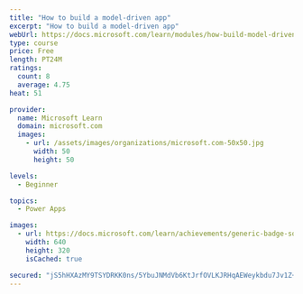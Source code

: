 ```yaml
---
title: "How to build a model-driven app"
excerpt: "How to build a model-driven app"
webUrl: https://docs.microsoft.com/learn/modules/how-build-model-driven-app/
type: course
price: Free
length: PT24M
ratings:
  count: 8
  average: 4.75
heat: 51

provider:
  name: Microsoft Learn
  domain: microsoft.com
  images:
    - url: /assets/images/organizations/microsoft.com-50x50.jpg
      width: 50
      height: 50

levels:
  - Beginner

topics:
  - Power Apps

images:
  - url: https://docs.microsoft.com/learn/achievements/generic-badge-social.png
    width: 640
    height: 320
    isCached: true

secured: "jS5hHXAzMY9TSYDRKK0ns/5YbuJNMdVb6KtJrfOVLKJRHqAEWeykbdu7Jv1Z+2NNmwa0u3QEvWGi3mjeKHvrR1SbmhpMKxibQe9BjO3njJt606li5VnqimvixDkaJpi6knrjBrzVMi1184hIkQvKFL2VpQ8dz4ALeIzfjKOWxl5ksQITpNia9i+hhrFE6F/BrovLaFbjJ631kpp20DK16+WsHyXWmQMepcTuhEz9NC0cfGPMZStBMqTs7YAzcw8CpoXLpxTIDUl+b8dxPsWdNz1/w0aYI/A8kkqNzimK9ngcDH5+qOiIvIoz12DL9X4QXM3nN9afHW4FWOZE2Ruk4cPv8AEwxrP+vDwiSlNjUttqB/LSlgtw/JDDgUYoRtPY2xMrpQs7Y04k2b6wDobBk9848l55JYbQjUP3ga1fV4Q=;iFYaoT3kNrzf7evZbGEUMw=="
---
```


